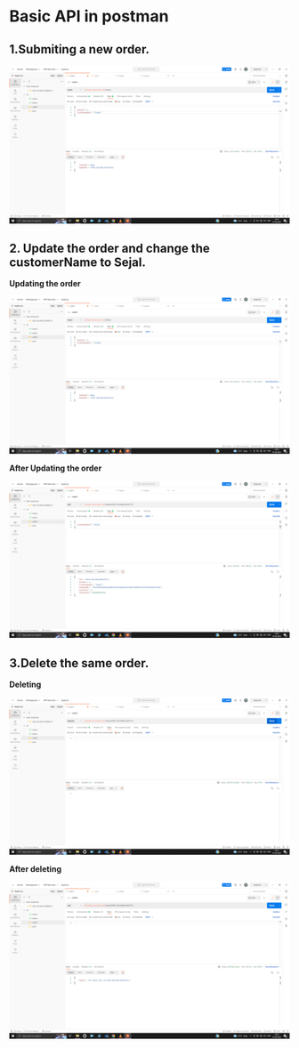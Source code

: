 # Basic API in postman

## 1.Submiting a new order.

![New order with customer name tushar](Screenshot%20(60).png)

## 2. Update the order and change the customerName to Sejal.


**Updating the order**

![Updating](Screenshot%20(60).png)

**After Updating the order**

![Using get to see changes](Screenshot%20(62).png)

## 3.Delete the same order.

**Deleting**

![Deleting](Screenshot%20(63).png)

**After deleting**

![Using get to see Deleted](Screenshot%20(64).png)
